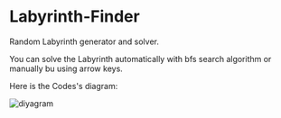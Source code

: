 # Labyrinth-Finder
Random Labyrinth generator and solver.


You can solve the Labyrinth automatically with bfs search algorithm or manually bu using arrow keys.


Here is the Codes's diagram:


![diyagram](https://github.com/TrKnG/Labyrinth-Finder/assets/90871098/facb6741-0800-4f09-ba2a-a93fe5bf208f)
